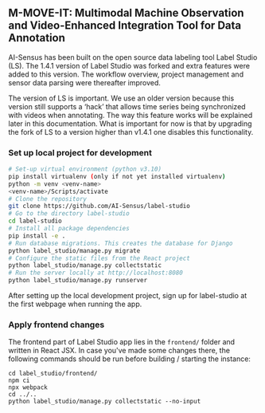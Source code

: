## M-MOVE-IT: Multimodal Machine Observation and Video-Enhanced Integration Tool for Data Annotation

AI-Sensus has been built on the open source data labeling tool Label Studio (LS). The 1.4.1 version of Label Studio was forked and extra features were added to this version. The workflow overview, project management and sensor data parsing were thereafter improved.

The version of LS is important. We use an older version because this version still supports a ‘hack’ that allows time series being synchronized with videos when annotating. The way this feature works will be explained later in this documentation. What is important for now is that by upgrading the fork of LS to a version higher than v1.4.1 one disables this functionality.

### Set up local project for development
```bash
# Set-up virtual environment (python v3.10)
pip install virtualenv (only if not yet installed virtualenv)
python -m venv <venv-name>
<venv-name>/Scripts/activate
# Clone the repository
git clone https://github.com/AI-Sensus/label-studio
# Go to the directory label-studio
cd label-studio
# Install all package dependencies
pip install -e .
# Run database migrations. This creates the database for Django
python label_studio/manage.py migrate
# Configure the static files from the React project
python label_studio/manage.py collectstatic
# Run the server locally at http://localhost:8080
python label_studio/manage.py runserver
```
After setting up the local development project, sign up for label-studio at the first webpage when running the app.

### Apply frontend changes

The frontend part of Label Studio app lies in the `frontend/` folder and written in React JSX. In case you've made some changes there, the following commands should be run before building / starting the instance:

```
cd label_studio/frontend/
npm ci
npx webpack
cd ../..
python label_studio/manage.py collectstatic --no-input
```


